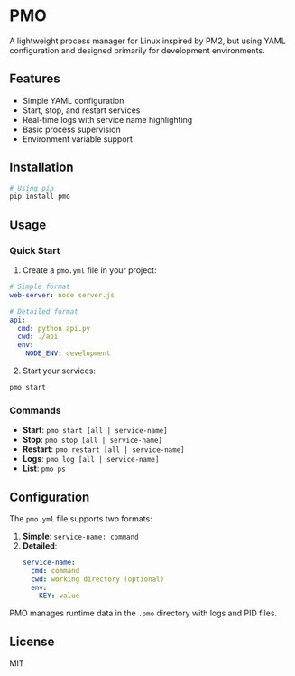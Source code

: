 # PMO

A lightweight process manager for Linux inspired by PM2, but using YAML configuration and designed primarily for development environments.

## Features

- Simple YAML configuration
- Start, stop, and restart services
- Real-time logs with service name highlighting
- Basic process supervision
- Environment variable support

## Installation

```bash
# Using pip
pip install pmo
```

## Usage

### Quick Start

1. Create a `pmo.yml` file in your project:

```yaml
# Simple format
web-server: node server.js

# Detailed format
api:
  cmd: python api.py
  cwd: ./api
  env:
    NODE_ENV: development
```

2. Start your services:

```bash
pmo start
```

### Commands

- **Start**: `pmo start [all | service-name]`
- **Stop**: `pmo stop [all | service-name]`
- **Restart**: `pmo restart [all | service-name]`
- **Logs**: `pmo log [all | service-name]`
- **List**: `pmo ps`

## Configuration

The `pmo.yml` file supports two formats:

1. **Simple**: `service-name: command`
2. **Detailed**:
   ```yaml
   service-name:
     cmd: command
     cwd: working directory (optional)
     env:
       KEY: value
   ```

PMO manages runtime data in the `.pmo` directory with logs and PID files.

## License

MIT